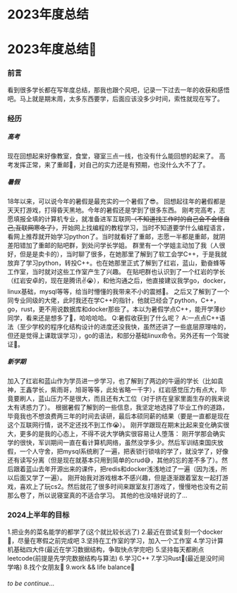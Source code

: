 # 2023年度总结


<!--more-->

# 2023年度总结🥳

### 前言

看到很多学长都在写年度总结，那我也跟个风吧，记录一下过去一年的收获和感悟吧。马上就是期末周，太多东西要学，后面应该没多少时间，索性就现在写了。

### 经历

##### 高考

现在回想起来好像教室，食堂，寝室三点一线，也没有什么能回想的起来了。
高考发挥正常，来了重邮🥹，对自己的实力还是有预期，也没什么大不了了。

##### 暑假

18年以来，可以说今年的暑假是最充实的一个暑假了😎。
回想起往年的暑假都是天天打游戏，打得昏天黑地。今年的暑假还是学到了很多东西。
刚考完高考，志愿填报全填的计算机专业，就准备进军互联网~~（不知道找工作时的自己会不会怪自己,互联网寒冬了）~~，开始网上找编程的教程学习，当时不知道要学什么编程语言，看网上推荐就开始学习python了。当时就看好了重邮，志愿一半都是重邮，就阴差阳错加了重邮的贴吧群，到处问学长学姐。
群里有一个学姐主动加了我（人很好，但是是卖卡的），当时聊了很多，在她那里了解到了软工会学C++，于是我就放弃了学习python，转投C++。也在她那里正式了解到了红岩，蓝山，勤奋蜂等工作室，当时就对这些工作室产生了兴趣。
在贴吧群也认识到了一个红岩的学长（红岩安卓的，现在是腾讯✌️😭），和他沟通之后，他直接建议我学go，docker，linux基础，mysql等等，给当时懵懂的我带来不小的震撼🫨。
之后又了解到了一个同专业同级的大佬，此时我还在学C++的指针，他就已经会了python，C++，go，rust，更不用说数据库和docker那些了。本以为暑假学点C++，能开学薄纱同学，看来还是想多了🤡，哈哈哈哈。
Q:暑假收获到了什么呢？
A:一点点C++语法（至少学校的程序化结构设计的进度还没我快，虽然还讲了一些底层原理啥的，但还是觉得上课耽误学习），go的语法，和部分基础linux命令。另外还有一个驾驶证🪪。

##### 新学期

加入了红岩和蓝山作为学员进一步学习，也了解到了两边的牛逼的学长（比如袁神，王鑫学长，紫雨哥，旭哥等等，此处省略一千字），红岩感觉压力有点大，毕竟要刷人，蓝山压力不是很大，而且还有大工位（对于挤在皇家里面生存的我来说太有诱惑力了）。
根据暑假了解到的一些信息，我坚定地选择了毕业工作的道路，毕竟我也不想浪费两三年的时间去读研，最后本硕同薪的结果（要是一直都是现在这个互联网行情，说不定还找不到工作😭）。
刚开学跟现在期末比起来变化确实很大，更多的是我的心态上，不得不说大学确实很容易让人堕落：
刚开学那会确实学的很快，军训期间一直在看计算机网络，虽然没学多少。然后军训结束国庆放假，一个人守舍，把mysql系统刷了一遍，把表锁行锁啥的学了，就没学了，好像还有读写分离（但是现在就基本只用到简单的crud😅，其他的忘的差不多了）。然后跟着蓝山去年开源出来的课件，把redis和docker浅浅地过了一遍（因为浅，所以后面又学了一遍）。
刚开始我对游戏根本不感兴趣，但是逐渐跟着室友一起打游戏，喜欢上了玩cs2。然后就花了很多时间来跟室友打游戏了，慢慢地也没有之前那么卷了，所以说寝室真的不适合学习。
其他的也没啥好说的了...

### 2024上半年的目标

1.把业务的菜名能学的都学了(这个就比较长远了)
2.最近在尝试复刻一个docker🐳，尽量在寒假之前完成吧
3.坚持在工作室的学习，加入一个工作室
4.学习计算机基础四大件(最近在学习数据结构，争取快点学完吧)
5.坚持每天都刷点leetcode(前提是先学完数据结构与算法)
6.学习C++
7.学习Rust🦀(最近是没时间学咯)
8.找个女朋友🫣
9.work && life balance🥹

###### to be continue...

